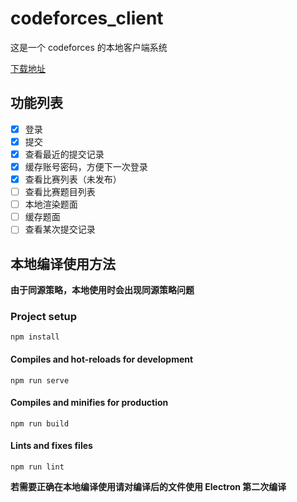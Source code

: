 # codeforces_client

这是一个 codeforces 的本地客户端系统

[下载地址](https://github.com/Hukeqing/codeforces-client/releases/tag/0.1.0)

## 功能列表
 - [x] 登录
 - [x] 提交
 - [x] 查看最近的提交记录
 - [x] 缓存账号密码，方便下一次登录
 - [x] 查看比赛列表（未发布）
 - [ ] 查看比赛题目列表
 - [ ] 本地渲染题面
 - [ ] 缓存题面
 - [ ] 查看某次提交记录

## 本地编译使用方法
**由于同源策略，本地使用时会出现同源策略问题**
### Project setup
```
npm install
```

#### Compiles and hot-reloads for development
```
npm run serve
```

#### Compiles and minifies for production
```
npm run build
```

#### Lints and fixes files
```
npm run lint
```

**若需要正确在本地编译使用请对编译后的文件使用 Electron 第二次编译**
